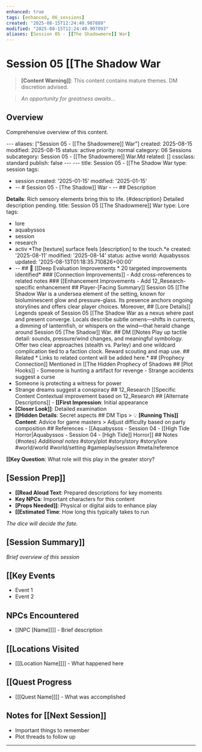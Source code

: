 ```yaml
---
enhanced: true
tags: [enhanced, 06_sessions]
created: "2025-08-15T12:24:40.907889"
modified: "2025-08-15T12:24:40.907893"
aliases: [Session 05 - [[The Shadowmere]] War]
---
```


# Session 05   [[The Shadow War

> **[Content Warning]]**: This content contains mature themes. DM discretion advised.

> *An opportunity for greatness awaits...*

## Overview

Comprehensive overview of this content.

--- aliases: ["Session 05 - [[The Shadowmere]] War"]
created: 2025-08-15
modified: 2025-08-15
status: active
priority: normal
category: 06 Sessions
subcategory: Session 05 - [[The Shadowmere]] War.Md
related: []
cssclass: standard
publish: false --- ---
title: Session 05 - [[The Shadow War
type: session
tags:
- session created: '2025-01-15'
modified: '2025-01-15'
- -- # Session 05 - [The Shadow]] War - -- ## Description

**Details**: Rich sensory elements bring this to life. {#description} Detailed description pending.
title: Session 05 [[The Shadowmere]] War
type: Lore
tags:
- lore
- aquabyssos
- session
- research
- activ
*The [texture] surface feels [description] to the touch.*e created: '2025-08-11'
modified: '2025-08-14'
status: active
world: Aquabyssos
updated: '2025-08-13T01:18:35.710826+00:00'
- -- ## 🔧 [[Deep Evaluation Improvements * 20 targeted improvements identified* ### [Connection Improvements]] - Add cross-references to related notes ### [[Enhancement Improvements - Add 12_Research-specific enhancement ## Player-[Facing Summary]] Session 05 [[The Shadow War is a undersea element of the setting, known for bioluminescent glow and pressure-glass. Its presence anchors ongoing storylines and offers clear player choices. Moreover, ## [Lore Details]] Legends speak of Session 05 [[The Shadow War as a nexus where past and present converge. Locals describe subtle omens—shifts in currents, a dimming of lanternfish, or whispers on the wind—that herald change around Session 05 [The Shadow]] War. ## DM [[Notes Play up tactile detail: sounds, pressure/wind changes, and meaningful symbology. Offer two clear approaches (stealth vs. Parley) and one wildcard complication tied to a faction clock. Reward scouting and map use. ## Related * Links to related content will be added here.* ## [Prophecy Connection]] Mentioned in [[The Hidden Prophecy of Shadows ## [Plot Hooks]] - Someone is hunting a artifact for revenge - Strange accidents suggest a curse
- Someone is protecting a witness for power
- Strange dreams suggest a conspiracy ## 12_Research [[Specific Content Contextual improvement based on 12_Research ## [Alternate Descriptions]] - **[[First Impression**: Initial appearance
- **[Closer Look]]**: Detailed examination
- **[[Hidden Details**: Secret aspects ## DM Tips > 💡 **[Running This]] Content**: Advice for game masters > Adjust difficulty based on party composition ## References - [[Aquabyssos - Session 04 - [[High Tide Horror|Aquabyssos - Session 04 - [High Tide]] Horror]] ## Notes {#notes} *Additional notes* #story/plot
#story/story
#story/lore
#world/world
#world/setting
#gameplay/session
#meta/reference

**[[Key Question**: What role will this play in the greater story?
## [Session Prep]]
- **[[Read Aloud Text**: Prepared descriptions for key moments
- **Key NPCs**: Important characters for this content
- **[Props Needed]]**: Physical or digital aids to enhance play
- **[[Estimated Time**: How long this typically takes to run

*The dice will decide the fate.*
## [Session Summary]]
*Brief overview of this session*

## [[Key Events
- Event 1
- Event 2

## NPCs Encountered
- [[NPC [Name]]]] - Brief description

## [[Locations Visited
- [[[Location Name]]]] - What happened here

## [[Quest Progress
- [[[Quest Name]]]] - What was accomplished

## Notes for [[Next Session]]
- Important things to remember
- Plot threads to follow up

---
